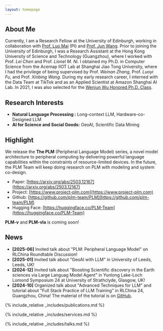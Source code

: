 ```yaml
---
layout: homepage
---
```


## About Me

Currently, I am a Research Fellow at the University of Edinburgh, working in collaboration with [Prof. Luo Mai](https://luomai.github.io/) (PI) and [Prof. Jun Wang](http://www0.cs.ucl.ac.uk/staff/jun.wang/). Prior to joining the University of Edinburgh, I was a Research Assistant at the Hong Kong University of Science and Technology (Guangzhou), where I worked with Prof. *Lei Chen* and Prof. *Lionel M. Ni*. I obtained my Ph.D. in Computer Science from the Acemap IIOT Lab at Shanghai Jiao Tong University, where I had the privilege of being supervised by Prof. *Weinan Zhang*, Prof. *Luoyi Fu*, and Prof. *Xinbing Wang*. During my early research career, I interned with the Data Team at TikTok and as an Applied Scientist at Amazon Shanghai AI Lab. In 2021, I was also selected for the [Wenjun Wu Honored Ph.D. Class](https://ai.sjtu.edu.cn/cultivate/postgraduate/managements).

## Research Interests

- **Natural Language Processing :** Long-context LLM, Hardware-co-Designed LLM
- **AI for Science and Social Goods:** GeoAI, Scientific Data Mining

## Highlight

We release the **The PLM** (Peripheral Language Model) series, a novel model architecture to peripheral computing by delivering powerful language capabilities within the constraints of resource-limited devices. In the future, the PLM Team will keep doing research on PLM with modeling and system co-design.

- Paper: [https://arxiv.org/abs/2503.12167](https://arxiv.org/abs/2503.12167)
- Project: [https://www.project-plm.com](https://www.project-plm.com)
- Github: [https://github.com/plm-team/PLM](https://github.com/plm-team/PLM)
- Hugging Face: [https://huggingface.co/PLM-Team](https://huggingface.co/PLM-Team)

**PLM-v** and **PLM-vla** is coming soon!

## News

- **[2025-06]** Invited talk about "PLM: Peripheral Language Model" on RLChina Roundtable Discussion!
- **[2025-01]** Invited talk about "GeoAI with LLM" in University of Leeds, Leeds, UK!
- **[2024-12]** Invited talk about "Boosting Scientific discovery in the Earth sciences via Large Languag Model Agent" in Yunlong Lake-Loch Lomond Symposium 24 at University of Strathclyde, Glasgow, UK!
- **[2024-10]** Organized talk about "Advanced Techniques for LLM" and tutorial about "Full Stack Practice of LLM Training" in RLChina 24, Guangzhou, China! The material of the tutorial is on [GitHub](https://github.com/davendw49/llm_training_full_stack).
<!-- - **[2024-07]** Our Paper "A Language Model as a Design Assistant for UI Design Recommendation and Evaluation" has been accpeted by ECAI 2024! -->
<!-- - **[2024-06]** Invited talk at "AI-Based Future IoT Technologies and Services 2024 Workshop" in Jeju, Korea! -->
<!-- - **[2024-04]** Our Paper "DS-Agent: Automated Data Science by Empowering Large Language Models with Case-Based Reasoning" has been accpeted by ICML 2024! -->
<!-- - **[2024-02]** Attending TEDxNYUShanghai Salon with the theme of "Going Meta", I gave a TED talk "Thinking Outside the Code"! -->
<!-- - **[2024-02]** 3 Papers about AI for Geoscience are accpeted by EGU 2024! -->
<!-- - **[2024-01]** GeoGalactica, A Scientific Large Language Model in Geoscience is open-sourced on [geobrain-ai/geogalactica](https://github.com/geobrain-ai/geogalactica)! The technical report is on [arXiv:2401.00434](https://arxiv.org/abs/2401.00434)! -->
<!-- - **[2023-10]** Our paper "Learning A Foundation Language Model for Geoscience Knowledge Understanding and Utilization" (The K2) has been accepted by WSDM-2024! -->
<!-- - **[2023-11]** Our paper "RWE: A Random Walk Based Graph Entropy for the Structural Complexity of Directed Networks" has been accepted by TNSE! -->
<!-- - **[2023-10]** Our paper "Enhancing Uncertainty-Based Hallucination Detectionwith Stronger Focus" has been accepted by EMNLP-2023! -->

{% include_relative _includes/publications.md %}

{% include_relative _includes/services.md %}

<!-- {% include_relative _includes/projects.md %} -->

{% include_relative _includes/talks.md %}

